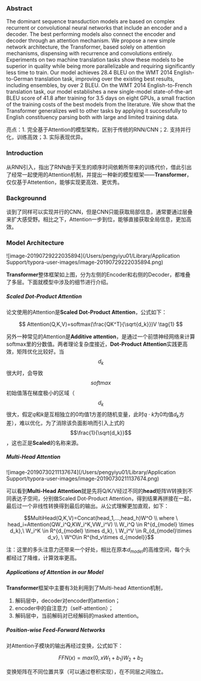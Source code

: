 ### Abstract

The dominant sequence transduction models are based on complex recurrent or
convolutional neural networks that include an encoder and a decoder. The best
performing models also connect the encoder and decoder through an attention
mechanism. We propose a new simple network architecture, the Transformer,
based solely on attention mechanisms, dispensing with recurrence and convolutions
entirely. Experiments on two machine translation tasks show these models to
be superior in quality while being more parallelizable and requiring significantly
less time to train. Our model achieves 28.4 BLEU on the WMT 2014 English-
to-German translation task, improving over the existing best results, including
ensembles, by over 2 BLEU. On the WMT 2014 English-to-French translation task,
our model establishes a new single-model state-of-the-art BLEU score of 41.8 after
training for 3.5 days on eight GPUs, a small fraction of the training costs of the
best models from the literature. We show that the Transformer generalizes well to
other tasks by applying it successfully to English constituency parsing both with
large and limited training data.

亮点：1. 完全基于Attention的模型架构，区别于传统的RNN/CNN；2. 支持并行化，训练高效；3. 实际表现优异。

### Introduction

从RNN引入，指出了RNN由于天生的顺序时间依赖所带来的训练代价，借此引出了经常一起使用的Attention机制，并提出一种新的模型框架——**Transformer**，仅仅基于Attetention，能够实现更高效、更优秀。

### Backgrounnd

谈到了同样可以实现并行的CNN，但是CNN只能获取局部信息，通常要通过层叠来扩大感受野。相比之下，Attention一步到位，能够直接获取全局信息，更加高效。

### Model Architecture

![image-20190729222035894](/Users/pengyiyu01/Library/Application Support/typora-user-images/image-20190729222035894.png)

**Transformer**整体框架如上图，分为左侧的Encoder和右侧的Decoder，都堆叠了多层。下面就模型中涉及的细节进行介绍。

##### Scaled Dot-Product Attention

论文使用的Attention是**Scaled Dot-Product Attention**，公式如下：

$$ Attention(Q,K,V)=softmax(\frac{QK^T}{\sqrt{d_k}})V \tag{1} $$

另外一种常见的Attention是**Additive attention**，是通过一个前馈神经网络来计算softmax里的分数值。两者理论复杂度接近，**Dot-Product Attention**实践更高效，矩阵优化比较好。当$$d_k​$$很大时，会导致$$softmax​$$初始值落在梯度极小的区域（$$d_k​$$很大，假定$q​$和$k​$是互相独立的0均值1方差的随机变量，此时$q\cdot k​$为0均值$d_k​$方差），难以优化，为了消除该负面影响而引入上式的$$\frac{1}{\sqrt{d_k}}​$$，这也正是**Scaled**的名称来源。

##### Multi-Head Attention

![image-20190730211137674](/Users/pengyiyu01/Library/Application Support/typora-user-images/image-20190730211137674.png)

可以看到**Multi-Head Attention**就是先将Q/K/V经过不同的**head**矩阵W转换到不同表达子空间，分别做Scaled Dot-Product Attention，得到结果再拼接在一起，最后过一个非线性转换得到最后的输出。从公式理解更加直观，如下：

$$MultiHead(Q,K,V)=Concat(head_1,...,head_h)W^O \\ where \ head_i=Attention(QW_i^Q,KW_i^K,VW_i^V) \\ W_i^Q \in R^{d_{model} \times d_k},\ W_i^K \in R^{d_{model} \times d_k}, \ W_i^V \in R_{d_{model}\times d_v}, \ W^O\in R^{hd_v\times d_{model}}$$

注：这里的多头注意力还带来一个好处，相比在原本$d_{model}​$的高维空间，每个头都经过了降维，计算效率更高。

##### Applications of Attention in our Model

**Transformer**框架中主要有3处利用到了Multi-head Attention机制，

1. 解码层中，decoder对encoder的attention；
2. encoder中的自注意力（self-attention）；
3. 解码层中，当前解码对已经解码的masked attention。

##### Position-wise Feed-Forward Networks

对Attention子模块的输出再经过变换，公式如下：

$$FFN(x)=max(0,xW_1+b_1)W_2+b_2 \tag{2}$$

变换矩阵在不同位置共享（可以通过卷积实现），在不同层之间独立。

